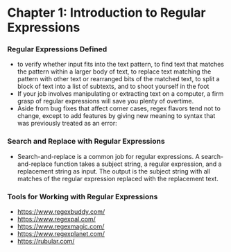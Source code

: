 # Chapter 1: Introduction to Regular Expressions

### Regular Expressions Defined 

- to verify whether input fits into the text pattern, to find text that matches the pattern within a larger body of text, to replace text matching the pattern with other text or rearranged bits of the matched text, to split a block of text into a list of subtexts, and to shoot yourself in the foot
- If your job involves manipulating or extracting text on a computer, a firm grasp of regular expressions will save you plenty of overtime.
- Aside from bug fixes that affect corner cases, regex flavors tend not to change, except to add features by giving new meaning to syntax that was previously treated as an error:

### Search and Replace with Regular Expressions

- Search-and-replace is a common job for regular expressions. A search-and-replace function takes a subject string, a regular expression, and a replacement string as input. The output is the subject string with all matches of the regular expression replaced with the replacement text.

### Tools for Working with Regular Expressions

- https://www.regexbuddy.com/
- https://www.regexpal.com/
- https://www.regexmagic.com/
- https://www.regexplanet.com/
- https://rubular.com/
